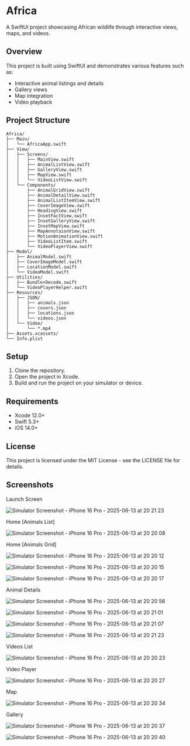 # Africa

A SwiftUI project showcasing African wildlife through interactive views, maps, and videos.

## Overview

This project is built using SwiftUI and demonstrates various features such as:
- Interactive animal listings and details
- Gallery views
- Map integration
- Video playback

## Project Structure

```
Africa/
├── Main/
│   └── AfricaApp.swift
├── View/
│   ├── Screens/
│   │   ├── MainView.swift
│   │   ├── AnimalListView.swift
│   │   ├── GalleryView.swift
│   │   ├── MapView.swift
│   │   └── VideoListView.swift
│   └── Components/
│       ├── AnimalGridView.swift
│       ├── AnimalDetailView.swift
│       ├── AnimalListItemView.swift
│       ├── CoverImageView.swift
│       ├── HeadingView.swift
│       ├── InsetFactView.swift
│       ├── InsetGalleryView.swift
│       ├── InsetMapView.swift
│       ├── MapAnnotaionView.swift
│       ├── MotionAnimationView.swift
│       ├── VideoListItem.swift
│       └── VideoPlayerView.swift
├── Model/
│   ├── AnimalModel.swift
│   ├── CoverImageModel.swift
│   ├── LocationModel.swift
│   └── VideoModel.swift
├── Utilities/
│   ├── Bundle+Decode.swift
│   └── VideoPlayerHelper.swift
├── Resources/
│   ├── JSON/
│   │   ├── animals.json
│   │   ├── covers.json
│   │   ├── locations.json
│   │   └── videos.json
│   └── Video/
│       └── *.mp4
├── Assets.xcassets/
└── Info.plist
```

## Setup

1. Clone the repository.
2. Open the project in Xcode.
3. Build and run the project on your simulator or device.

## Requirements

- Xcode 12.0+
- Swift 5.3+
- iOS 14.0+

## License

This project is licensed under the MIT License - see the LICENSE file for details. 

## Screenshots
Launch Screen

![Simulator Screenshot - iPhone 16 Pro - 2025-06-13 at 20 21 23](https://github.com/user-attachments/assets/a7efd119-eab1-4ae0-b451-2a7c3b722107)


Home [Animals List]

![Simulator Screenshot - iPhone 16 Pro - 2025-06-13 at 20 20 08](https://github.com/user-attachments/assets/13f715a7-2fb5-4d43-b600-a56d54727a1e)


Home [Animals Grid]

![Simulator Screenshot - iPhone 16 Pro - 2025-06-13 at 20 20 12](https://github.com/user-attachments/assets/5a7e0f9e-1538-4125-a4cd-be7e580c7613)

![Simulator Screenshot - iPhone 16 Pro - 2025-06-13 at 20 20 15](https://github.com/user-attachments/assets/30b2961a-c2ad-4bfe-8e14-7de5715a2beb)

![Simulator Screenshot - iPhone 16 Pro - 2025-06-13 at 20 20 17](https://github.com/user-attachments/assets/b1f2accc-47d5-47fa-8f39-782326fdb4a5)


Animal Details

![Simulator Screenshot - iPhone 16 Pro - 2025-06-13 at 20 20 56](https://github.com/user-attachments/assets/046572d9-57ec-44f8-9c36-b9ce5544b3b0)

![Simulator Screenshot - iPhone 16 Pro - 2025-06-13 at 20 21 01](https://github.com/user-attachments/assets/b3d3fc7b-82d2-4268-8620-c28c1aceb57e)

![Simulator Screenshot - iPhone 16 Pro - 2025-06-13 at 20 21 07](https://github.com/user-attachments/assets/8ef55bb0-5cb3-46cc-9eb9-26504cf1b981)

![Simulator Screenshot - iPhone 16 Pro - 2025-06-13 at 20 21 23](https://github.com/user-attachments/assets/2862440c-915c-4f1c-90ec-a32f5b488f5a)


Videos List

![Simulator Screenshot - iPhone 16 Pro - 2025-06-13 at 20 20 23](https://github.com/user-attachments/assets/34ca1468-7236-42b7-90a2-4b1062a0ba5f)


Video Player

![Simulator Screenshot - iPhone 16 Pro - 2025-06-13 at 20 20 27](https://github.com/user-attachments/assets/5e6497a1-6170-478f-839e-bf5d96d59714)


Map

![Simulator Screenshot - iPhone 16 Pro - 2025-06-13 at 20 20 34](https://github.com/user-attachments/assets/1163469d-28e1-45a7-8fb8-32791083c2a1)


Gallery

![Simulator Screenshot - iPhone 16 Pro - 2025-06-13 at 20 20 37](https://github.com/user-attachments/assets/fd906a2f-dd7c-49e1-a330-ddea66406197)

![Simulator Screenshot - iPhone 16 Pro - 2025-06-13 at 20 20 40](https://github.com/user-attachments/assets/86b4f5a0-65ec-45f8-8282-80b4c1586be8)
